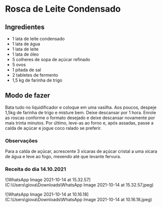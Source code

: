 # Rosca de Leite Condensado

## Ingredientes

* 1 lata de leite condensado
* 1 lata de água
* 1 lata de leite
* 1 lata de óleo
* 5 colheres de sopa de açúcar refinado
* 5 ovos
* 1 pitada de sal
* 2 tabletes de fermento
* 1,5 kg de farinha de trigo

## Modo de fazer

Bata tudo no liquidificador e coloque em uma vasilha. Aos poucos, despeje 1,5kg de farinha de trigo e misture bem. Deixe descansar por 1 hora. Enrole as roscas conforme o formato desejado e deixe descansar novamente por mais trinta minutos. Por último, leve-as ao forno e, após assadas, passe a calda de açúcar e jogue coco ralado se preferir.

### Observações

Para a calda de açúcar, acrescente 3 xícaras de açúcar cristal a uma xícara de água e leve ao fogo, mexendo até que levante fervura.

### Receita do dia 14.10.2021

![WhatsApp Image 2021-10-14 at 15.32.57](C:\Users\giova\Downloads\WhatsApp Image 2021-10-14 at 15.32.57.jpeg)

![WhatsApp Image 2021-10-14 at 10.16.18](C:\Users\giova\Downloads\WhatsApp Image 2021-10-14 at 10.16.18.jpeg)